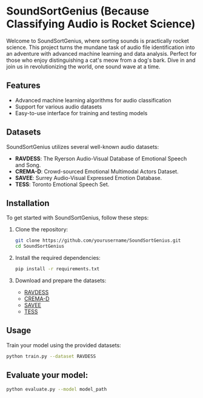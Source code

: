 # SoundSortGenius (Because Classifying Audio is Rocket Science)

Welcome to SoundSortGenius, where sorting sounds is practically rocket science. This project turns the mundane task of audio file identification into an adventure with advanced machine learning and data analysis. Perfect for those who enjoy distinguishing a cat's meow from a dog's bark. Dive in and join us in revolutionizing the world, one sound wave at a time.

## Features
- Advanced machine learning algorithms for audio classification
- Support for various audio datasets
- Easy-to-use interface for training and testing models

## Datasets
SoundSortGenius utilizes several well-known audio datasets:
- **RAVDESS**: The Ryerson Audio-Visual Database of Emotional Speech and Song.
- **CREMA-D**: Crowd-sourced Emotional Multimodal Actors Dataset.
- **SAVEE**: Surrey Audio-Visual Expressed Emotion Database.
- **TESS**: Toronto Emotional Speech Set.

## Installation

To get started with SoundSortGenius, follow these steps:

1. Clone the repository:
    ```bash
    git clone https://github.com/yourusername/SoundSortGenius.git
    cd SoundSortGenius
    ```

2. Install the required dependencies:
    ```bash
    pip install -r requirements.txt
    ```

3. Download and prepare the datasets:
    - [RAVDESS](https://zenodo.org/record/1188976)
    - [CREMA-D](https://github.com/CheyneyComputerScience/CREMA-D)
    - [SAVEE](http://kahlan.eps.surrey.ac.uk/savee/Download.html)
    - [TESS](https://tspace.library.utoronto.ca/handle/1807/24487)

## Usage

Train your model using the provided datasets:

```bash
python train.py --dataset RAVDESS
```

## Evaluate your model:
```bash
python evaluate.py --model model_path
```
